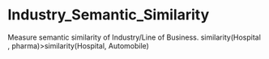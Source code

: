 # Industry_Semantic_Similarity
Measure semantic similarity of Industry/Line of Business. similarity(Hospital , pharma)>similarity(Hospital, Automobile)
